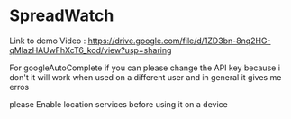 # SpreadWatch

Link to demo Video : https://drive.google.com/file/d/1ZD3bn-8nq2HG-qMlazHAUwFhXcT6_kod/view?usp=sharing

For googleAutoComplete if you can please change the API key because i don't it will work when used on a different user and in general it gives me erros

please Enable location services before using it on a device

